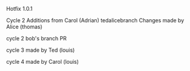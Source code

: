 Hotfix 1.0.1

Cycle 2 Additions from Carol (Adrian)
 tedalicebranch
Changes made by Alice (thomas)

cycle 2 bob's branch PR 

cycle 3 made by Ted (louis)

cycle 4 made by Carol (louis)

